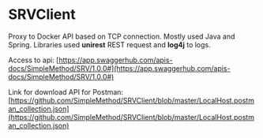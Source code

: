 # SRVClient

Proxy to Docker API based on TCP connection. Mostly used Java and Spring. Libraries used **unirest** REST request and **log4j** to logs.

Access to api:
[https://app.swaggerhub.com/apis-docs/SimpleMethod/SRV/1.0.0#](https://app.swaggerhub.com/apis-docs/SimpleMethod/SRV/1.0.0#)

Link for download API for Postman: 
[https://github.com/SimpleMethod/SRVClient/blob/master/LocalHost.postman_collection.json](https://github.com/SimpleMethod/SRVClient/blob/master/LocalHost.postman_collection.json)
